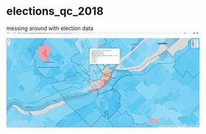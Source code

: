 # elections_qc_2018
messing around with election data
![screenshot](screenshot.png?raw=true "Screenshot")
